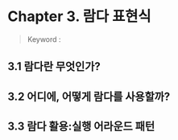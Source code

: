 # Chapter 3. 람다 표현식
> Keyword : 

## 3.1 람다란 무엇인가?

## 3.2 어디에, 어떻게 람다를 사용할까?

## 3.3 람다 활용:실행 어라운드 패턴
